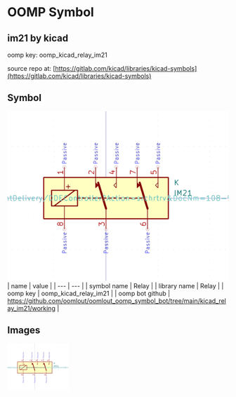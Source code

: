 # OOMP Symbol  
## im21  by kicad  
  
oomp key: oomp_kicad_relay_im21  
  
source repo at: [https://gitlab.com/kicad/libraries/kicad-symbols](https://gitlab.com/kicad/libraries/kicad-symbols)  
## Symbol  
  
[![working.png](working_600.png)](working.png)  
| name | value | 
| --- | --- | 
| symbol name | Relay | 
| library name | Relay | 
| oomp key | oomp_kicad_relay_im21 | 
| oomp bot github | https://github.com/oomlout/oomlout_oomp_symbol_bot/tree/main/kicad_relay_im21/working | 
## Images  
  
[![working.png](working_140.png)](working.png)  
